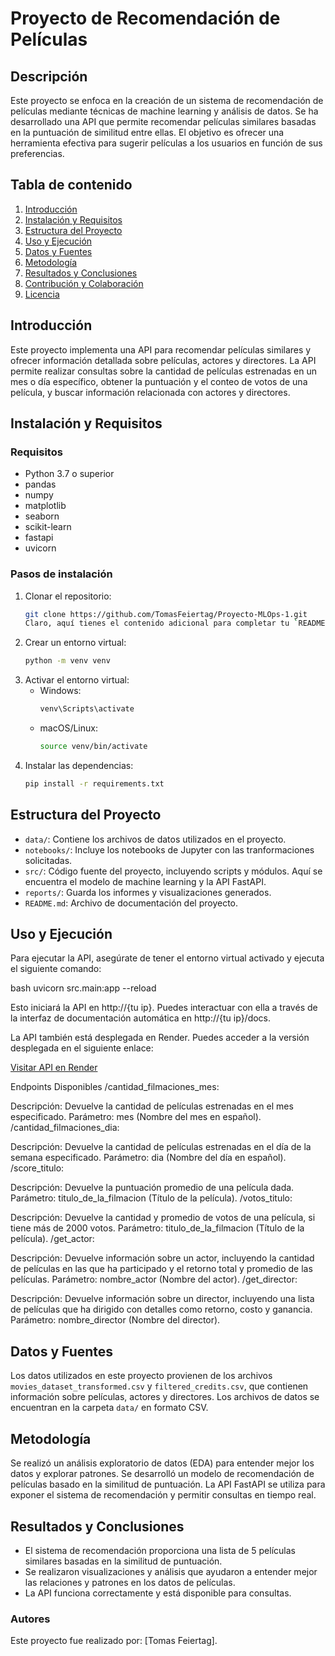# Proyecto de Recomendación de Películas

## Descripción

Este proyecto se enfoca en la creación de un sistema de recomendación de películas mediante técnicas de machine learning y análisis de datos. Se ha desarrollado una API que permite recomendar películas similares basadas en la puntuación de similitud entre ellas. El objetivo es ofrecer una herramienta efectiva para sugerir películas a los usuarios en función de sus preferencias.


## Tabla de contenido

1. [Introducción](#introducción)
2. [Instalación y Requisitos](#instalación-y-requisitos)
3. [Estructura del Proyecto](#estructura-del-proyecto)
4. [Uso y Ejecución](#uso-y-ejecución)
5. [Datos y Fuentes](#datos-y-fuentes)
6. [Metodología](#metodología)
7. [Resultados y Conclusiones](#resultados-y-conclusiones)
8. [Contribución y Colaboración](#contribución-y-colaboración)
9. [Licencia](#licencia)

## Introducción

Este proyecto implementa una API para recomendar películas similares y ofrecer información detallada sobre películas, actores y directores. La API permite realizar consultas sobre la cantidad de películas estrenadas en un mes o día específico, obtener la puntuación y el conteo de votos de una película, y buscar información relacionada con actores y directores.

## Instalación y Requisitos

### Requisitos

- Python 3.7 o superior
- pandas
- numpy
- matplotlib
- seaborn
- scikit-learn
- fastapi
- uvicorn

### Pasos de instalación

1. Clonar el repositorio: 
   ```bash
   git clone https://github.com/TomasFeiertag/Proyecto-MLOps-1.git
   Claro, aquí tienes el contenido adicional para completar tu `README.md`:
2. Crear un entorno virtual: 
   ```bash
   python -m venv venv
   ```
3. Activar el entorno virtual:
   - Windows: 
     ```bash
     venv\Scripts\activate
     ```
   - macOS/Linux: 
     ```bash
     source venv/bin/activate
     ```
4. Instalar las dependencias: 
   ```bash
   pip install -r requirements.txt
   ```

## Estructura del Proyecto

- `data/`: Contiene los archivos de datos utilizados en el proyecto.
- `notebooks/`: Incluye los notebooks de Jupyter con las tranformaciones solicitadas.
- `src/`: Código fuente del proyecto, incluyendo scripts y módulos. Aquí se encuentra el modelo de machine learning y la API FastAPI.
- `reports/`: Guarda los informes y visualizaciones generados.
- `README.md`: Archivo de documentación del proyecto.

## Uso y Ejecución

Para ejecutar la API, asegúrate de tener el entorno virtual activado y ejecuta el siguiente comando:

bash
uvicorn src.main:app --reload

Esto iniciará la API en http://{tu ip}. Puedes interactuar con ella a través de la interfaz de documentación automática en http://{tu ip}/docs.

La API también está desplegada en Render. Puedes acceder a la versión desplegada en el siguiente enlace:

[Visitar API en Render](https://proyecto-mlops-1-geib.onrender.com/docs)

Endpoints Disponibles
/cantidad_filmaciones_mes:

Descripción: Devuelve la cantidad de películas estrenadas en el mes especificado.
Parámetro: mes (Nombre del mes en español).
/cantidad_filmaciones_dia:

Descripción: Devuelve la cantidad de películas estrenadas en el día de la semana especificado.
Parámetro: dia (Nombre del día en español).
/score_titulo:

Descripción: Devuelve la puntuación promedio de una película dada.
Parámetro: titulo_de_la_filmacion (Título de la película).
/votos_titulo:

Descripción: Devuelve la cantidad y promedio de votos de una película, si tiene más de 2000 votos.
Parámetro: titulo_de_la_filmacion (Título de la película).
/get_actor:

Descripción: Devuelve información sobre un actor, incluyendo la cantidad de películas en las que ha participado y el retorno total y promedio de las películas.
Parámetro: nombre_actor (Nombre del actor).
/get_director:

Descripción: Devuelve información sobre un director, incluyendo una lista de películas que ha dirigido con detalles como retorno, costo y ganancia.
Parámetro: nombre_director (Nombre del director).

## Datos y Fuentes

Los datos utilizados en este proyecto provienen de los archivos `movies_dataset_transformed.csv` y `filtered_credits.csv`, que contienen información sobre películas, actores y directores. Los archivos de datos se encuentran en la carpeta `data/` en formato CSV.

## Metodología

Se realizó un análisis exploratorio de datos (EDA) para entender mejor los datos y explorar patrones. Se desarrolló un modelo de recomendación de películas basado en la similitud de puntuación. La API FastAPI se utiliza para exponer el sistema de recomendación y permitir consultas en tiempo real.

## Resultados y Conclusiones

- El sistema de recomendación proporciona una lista de 5 películas similares basadas en la similitud de puntuación.
- Se realizaron visualizaciones y análisis que ayudaron a entender mejor las relaciones y patrones en los datos de películas.
- La API funciona correctamente y está disponible para consultas.

### Autores

Este proyecto fue realizado por: [Tomas Feiertag].
